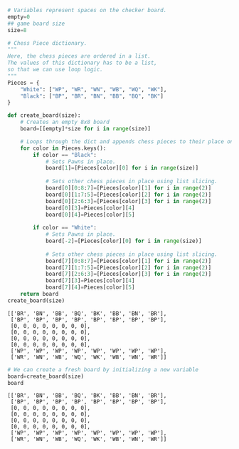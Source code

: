 ```python
# Variables represent spaces on the checker board.
empty=0
## game board size
size=8

# Chess Piece dictionary. 
"""
Here, the chess pieces are ordered in a list.
The values of this dictionary has to be a list,
so that we can use loop logic.
"""
Pieces = { 
    "White": ["WP", "WR", "WN", "WB", "WQ", "WK"],
    "Black": ["BP", "BR", "BN", "BB", "BQ", "BK"]
}
```


```python
def create_board(size):
    # Creates an empty 8x8 board
    board=[[empty]*size for i in range(size)]

    # Loops through the dict and appends chess pieces to their place on the 8x8 board.
    for color in Pieces.keys():
        if color == "Black":
            # Sets Pawns in place.
            board[1]=[Pieces[color][0] for i in range(size)]
    
            # Sets other chess pieces in place using list slicing.
            board[0][0:8:7]=[Pieces[color][1] for i in range(2)]
            board[0][1:7:5]=[Pieces[color][2] for i in range(2)]
            board[0][2:6:3]=[Pieces[color][3] for i in range(2)]
            board[0][3]=Pieces[color][4]
            board[0][4]=Pieces[color][5]
            
        if color == "White":
            # Sets Pawns in place.
            board[-2]=[Pieces[color][0] for i in range(size)]
            
            # Sets other chess pieces in place using list slicing.
            board[7][0:8:7]=[Pieces[color][1] for i in range(2)]
            board[7][1:7:5]=[Pieces[color][2] for i in range(2)]
            board[7][2:6:3]=[Pieces[color][3] for i in range(2)]
            board[7][3]=Pieces[color][4]
            board[7][4]=Pieces[color][5]
    return board
create_board(size)
```




    [['BR', 'BN', 'BB', 'BQ', 'BK', 'BB', 'BN', 'BR'],
     ['BP', 'BP', 'BP', 'BP', 'BP', 'BP', 'BP', 'BP'],
     [0, 0, 0, 0, 0, 0, 0, 0],
     [0, 0, 0, 0, 0, 0, 0, 0],
     [0, 0, 0, 0, 0, 0, 0, 0],
     [0, 0, 0, 0, 0, 0, 0, 0],
     ['WP', 'WP', 'WP', 'WP', 'WP', 'WP', 'WP', 'WP'],
     ['WR', 'WN', 'WB', 'WQ', 'WK', 'WB', 'WN', 'WR']]




```python
# We can create a fresh board by initializing a new variable
board=create_board(size)
board
```




    [['BR', 'BN', 'BB', 'BQ', 'BK', 'BB', 'BN', 'BR'],
     ['BP', 'BP', 'BP', 'BP', 'BP', 'BP', 'BP', 'BP'],
     [0, 0, 0, 0, 0, 0, 0, 0],
     [0, 0, 0, 0, 0, 0, 0, 0],
     [0, 0, 0, 0, 0, 0, 0, 0],
     [0, 0, 0, 0, 0, 0, 0, 0],
     ['WP', 'WP', 'WP', 'WP', 'WP', 'WP', 'WP', 'WP'],
     ['WR', 'WN', 'WB', 'WQ', 'WK', 'WB', 'WN', 'WR']]


